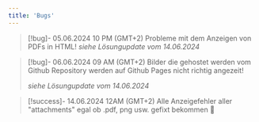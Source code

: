 ```yaml
---
title: 'Bugs'
---
```

> [!bug]- 05.06.2024 10 PM (GMT+2)
> Probleme mit dem Anzeigen von PDFs in HTML!
> *siehe Lösungupdate vom 14.06.2024*


> [!bug]- 06.06.2024 09 AM (GMT+2)
> Bilder die gehostet werden vom Github Repository werden auf Github Pages nicht richtig angezeit!
> 
> *siehe Lösungupdate vom 14.06.2024*


> [!success]- 14.06.2024 12AM (GMT+2)
> Alle Anzeigefehler aller "attachments" egal ob .pdf, png usw. gefixt bekommen 👾

